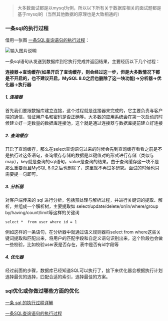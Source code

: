 > 大多数面试都是以mysql为例，所以以下所有关于数据库相关的面试题都是基于mysql的（当然其他数据的原理也是大致相通的）

### 一条sql的执行过程
借用一张图  [一条SQL查询语句的执行过程](https://www.jianshu.com/p/d7ed81be71c7)：

![输入图片说明](https://images.gitee.com/uploads/images/2021/1029/093421_ff9b8651_8076629.png "屏幕截图.png")

一条sql语句从发送到数据库到它执行完成并返回结果，主要经历以下几个过程：

 **连接器->查询缓存(如果开启了查询缓存，则会经过这一步，但是大多数情况下都是不开启的，也不建议开启，MySQL 8.0之后也删除了这一块功能)->分析器->优化器->执行器** 

##### 1. 连接器

首先我们要跟数据库建立连接，这个过程就是连接器来完成的，它主要负责与客户端的通信，验证用户名和密码是否正确等。大多数的应用系统会在第一次启动的时候建立好一定数量的数据库连接池，这个就是通过连接器与数据库提前建立好连接

##### 2. 查询缓存
开启了查询缓存，那么在select查询语句过来的时候会先到查询缓存看看之前是不是执行过这条语句，查询缓存存储的数据是以键值对的形式进行存储（类似与map），key就是查询的sql语句，value是查询的结果。由于查询缓存这一块不是那么重要而且MySQL 8.0之后也删除了，这里就不再过多研究。面试的时候也只需要提一句即可。

##### 3. 分析器
对客户端传来的 sql 进行分析，包括预处理与解析过程，并进行关键词的提取、解析，并组成一个解析树，主要提取如 select/update/delete/or/in/where/group by/having/count/limit等这样的关键词

```
select *  from user where id = 1

```
例如这样的一条语句，在分析器中就通过语义规则器将select from where这些关键词提取和匹配出来，将用户的匹配字段和自定义语句识别出来，这个阶段也会做一些校验，比如校验user表是否存在，表中是否有id字段等

##### 4. 优化器

经过前面的步骤，数据库已经知道SQL可以执行了，接下来优化器会根据执行计划选择最优的选择，匹配合适的索引，选择最佳的方案。

 



### sql优化或你做过哪些方面的优化


[一条 sql 的执行过程详解](https://www.cnblogs.com/mengxinJ/p/14045520.html)

[一条SQL查询语句的执行过程](https://www.jianshu.com/p/d7ed81be71c7)